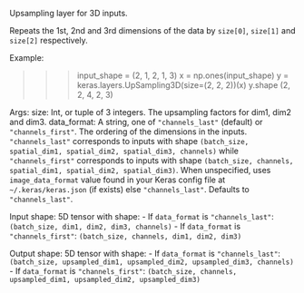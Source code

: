 Upsampling layer for 3D inputs.

Repeats the 1st, 2nd and 3rd dimensions
of the data by `size[0]`, `size[1]` and `size[2]` respectively.

Example:

>>> input_shape = (2, 1, 2, 1, 3)
>>> x = np.ones(input_shape)
>>> y = keras.layers.UpSampling3D(size=(2, 2, 2))(x)
>>> y.shape
(2, 2, 4, 2, 3)

Args:
    size: Int, or tuple of 3 integers.
        The upsampling factors for dim1, dim2 and dim3.
    data_format: A string,
        one of `"channels_last"` (default) or `"channels_first"`.
        The ordering of the dimensions in the inputs.
        `"channels_last"` corresponds to inputs with shape
        `(batch_size, spatial_dim1, spatial_dim2, spatial_dim3, channels)`
        while `"channels_first"` corresponds to inputs with shape
        `(batch_size, channels, spatial_dim1, spatial_dim2, spatial_dim3)`.
        When unspecified, uses
        `image_data_format` value found in your Keras config file at
         `~/.keras/keras.json` (if exists) else `"channels_last"`.
        Defaults to `"channels_last"`.

Input shape:
    5D tensor with shape:
    - If `data_format` is `"channels_last"`:
        `(batch_size, dim1, dim2, dim3, channels)`
    - If `data_format` is `"channels_first"`:
        `(batch_size, channels, dim1, dim2, dim3)`

Output shape:
    5D tensor with shape:
    - If `data_format` is `"channels_last"`:
        `(batch_size, upsampled_dim1, upsampled_dim2, upsampled_dim3,
        channels)`
    - If `data_format` is `"channels_first"`:
        `(batch_size, channels, upsampled_dim1, upsampled_dim2,
        upsampled_dim3)`
